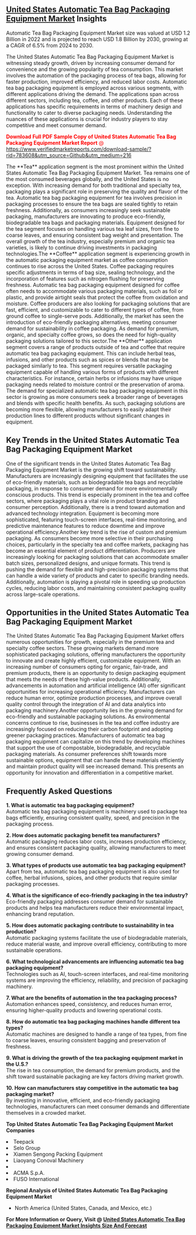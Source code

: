 <h2><a href="https://www.verifiedmarketreports.com/download-sample/?rid=783608&amp;utm_source=Github&amp;utm_medium=216" target="_blank">United States Automatic Tea Bag Packaging Equipment Market</a> Insights</h2><p>Automatic Tea Bag Packaging Equipment Market size was valued at USD 1.2 Billion in 2022 and is projected to reach USD 1.8 Billion by 2030, growing at a CAGR of 6.5% from 2024 to 2030.</p><p><p>The United States Automatic Tea Bag Packaging Equipment Market is witnessing steady growth, driven by increasing consumer demand for convenience and the growing popularity of tea consumption. This market involves the automation of the packaging process of tea bags, allowing for faster production, improved efficiency, and reduced labor costs. Automatic tea bag packaging equipment is employed across various segments, with different applications driving the demand. The applications span across different sectors, including tea, coffee, and other products. Each of these applications has specific requirements in terms of machinery design and functionality to cater to diverse packaging needs. Understanding the nuances of these applications is crucial for industry players to stay competitive and meet consumer demand. <p><span class=""><span style="color: #ff0000;"><strong>Download Full PDF Sample Copy of United States Automatic Tea Bag Packaging Equipment Market Report</strong> @ </span><a href="https://www.verifiedmarketreports.com/download-sample/?rid=783608&amp;utm_source=Github&amp;utm_medium=216" target="_blank">https://www.verifiedmarketreports.com/download-sample/?rid=783608&amp;utm_source=Github&amp;utm_medium=216</a></span></p>The **Tea** application segment is the most prominent within the United States Automatic Tea Bag Packaging Equipment Market. Tea remains one of the most consumed beverages globally, and the United States is no exception. With increasing demand for both traditional and specialty tea, packaging plays a significant role in preserving the quality and flavor of the tea. Automatic tea bag packaging equipment for tea involves precision in packaging processes to ensure the tea bags are sealed tightly to retain freshness. Additionally, as consumers increasingly seek sustainable packaging, manufacturers are innovating to produce eco-friendly, biodegradable tea bags and packaging materials. Equipment designed for the tea segment focuses on handling various tea leaf sizes, from fine to coarse leaves, and ensuring consistent bag weight and presentation. The overall growth of the tea industry, especially premium and organic tea varieties, is likely to continue driving investments in packaging technologies.The **Coffee** application segment is experiencing growth in the automatic packaging equipment market as coffee consumption continues to rise across the United States. Coffee packaging requires specific adjustments in terms of bag size, sealing technology, and the incorporation of features such as nitrogen flushing for preserving freshness. Automatic tea bag packaging equipment designed for coffee often needs to accommodate various packaging materials, such as foil or plastic, and provide airtight seals that protect the coffee from oxidation and moisture. Coffee producers are also looking for packaging solutions that are fast, efficient, and customizable to cater to different types of coffee, from ground coffee to single-serve pods. Additionally, the market has seen the introduction of eco-friendly packaging alternatives, meeting consumer demand for sustainability in coffee packaging. As demand for premium, organic, and specialty coffee grows, so does the need for high-quality packaging solutions tailored to this sector.The **Other** application segment covers a range of products outside of tea and coffee that require automatic tea bag packaging equipment. This can include herbal teas, infusions, and other products such as spices or blends that may be packaged similarly to tea. This segment requires versatile packaging equipment capable of handling various forms of products with different characteristics. For instance, certain herbs or infusions may have unique packaging needs related to moisture control or the preservation of aroma. The demand for specialized automatic tea bag packaging equipment in this sector is growing as more consumers seek a broader range of beverages and blends with specific health benefits. As such, packaging solutions are becoming more flexible, allowing manufacturers to easily adapt their production lines to different products without significant changes in equipment.<h2>Key Trends in the United States Automatic Tea Bag Packaging Equipment Market</h2>One of the significant trends in the United States Automatic Tea Bag Packaging Equipment Market is the growing shift toward sustainability. Manufacturers are increasingly designing equipment that facilitates the use of eco-friendly materials, such as biodegradable tea bags and recyclable packaging, in response to consumer demand for more environmentally conscious products. This trend is especially prominent in the tea and coffee sectors, where packaging plays a vital role in product branding and consumer perception. Additionally, there is a trend toward automation and advanced technology integration. Equipment is becoming more sophisticated, featuring touch-screen interfaces, real-time monitoring, and predictive maintenance features to reduce downtime and improve operational efficiency.Another key trend is the rise of custom and premium packaging. As consumers become more selective in their purchasing choices, particularly in the specialty tea and coffee markets, packaging has become an essential element of product differentiation. Producers are increasingly looking for packaging solutions that can accommodate smaller batch sizes, personalized designs, and unique formats. This trend is pushing the demand for flexible and high-precision packaging systems that can handle a wide variety of products and cater to specific branding needs. Additionally, automation is playing a pivotal role in speeding up production cycles, reducing labor costs, and maintaining consistent packaging quality across large-scale operations.<h2>Opportunities in the United States Automatic Tea Bag Packaging Equipment Market</h2>The United States Automatic Tea Bag Packaging Equipment Market offers numerous opportunities for growth, especially in the premium tea and specialty coffee sectors. These growing markets demand more sophisticated packaging solutions, offering manufacturers the opportunity to innovate and create highly efficient, customizable equipment. With an increasing number of consumers opting for organic, fair-trade, and premium products, there is an opportunity to design packaging equipment that meets the needs of these high-value products. Additionally, advancements in automation and artificial intelligence (AI) offer significant opportunities for increasing operational efficiency. Manufacturers can reduce human error, optimize production processes, and improve overall quality control through the integration of AI and data analytics into packaging machinery.Another opportunity lies in the growing demand for eco-friendly and sustainable packaging solutions. As environmental concerns continue to rise, businesses in the tea and coffee industry are increasingly focused on reducing their carbon footprint and adopting greener packaging practices. Manufacturers of automatic tea bag packaging equipment can capitalize on this trend by developing machines that support the use of compostable, biodegradable, and recyclable packaging materials. As consumer preferences shift towards more sustainable options, equipment that can handle these materials efficiently and maintain product quality will see increased demand. This presents an opportunity for innovation and differentiation in a competitive market.<h2>Frequently Asked Questions</h2><p><b>1. What is automatic tea bag packaging equipment?</b><br>Automatic tea bag packaging equipment is machinery used to package tea bags efficiently, ensuring consistent quality, speed, and precision in the packaging process.</p><p><b>2. How does automatic packaging benefit tea manufacturers?</b><br>Automatic packaging reduces labor costs, increases production efficiency, and ensures consistent packaging quality, allowing manufacturers to meet growing consumer demand.</p><p><b>3. What types of products use automatic tea bag packaging equipment?</b><br>Apart from tea, automatic tea bag packaging equipment is also used for coffee, herbal infusions, spices, and other products that require similar packaging processes.</p><p><b>4. What is the significance of eco-friendly packaging in the tea industry?</b><br>Eco-friendly packaging addresses consumer demand for sustainable products and helps tea manufacturers reduce their environmental impact, enhancing brand reputation.</p><p><b>5. How does automatic packaging contribute to sustainability in tea production?</b><br>Automatic packaging systems facilitate the use of biodegradable materials, reduce material waste, and improve overall efficiency, contributing to more sustainable operations.</p><p><b>6. What technological advancements are influencing automatic tea bag packaging equipment?</b><br>Technologies such as AI, touch-screen interfaces, and real-time monitoring systems are improving the efficiency, reliability, and precision of packaging machinery.</p><p><b>7. What are the benefits of automation in the tea packaging process?</b><br>Automation enhances speed, consistency, and reduces human error, ensuring higher-quality products and lowering operational costs.</p><p><b>8. How do automatic tea bag packaging machines handle different tea types?</b><br>Automatic machines are designed to handle a range of tea types, from fine to coarse leaves, ensuring consistent bagging and preservation of freshness.</p><p><b>9. What is driving the growth of the tea packaging equipment market in the U.S.?</b><br>The rise in tea consumption, the demand for premium products, and the shift toward sustainable packaging are key factors driving market growth.</p><p><b>10. How can manufacturers stay competitive in the automatic tea bag packaging market?</b><br>By investing in innovative, efficient, and eco-friendly packaging technologies, manufacturers can meet consumer demands and differentiate themselves in a crowded market.</p></p><p><strong>Top United States Automatic Tea Bag Packaging Equipment Market Companies</strong></p><div data-test-id=""><p><li>Teepack</li><li> Selo Group</li><li> Xiamen Sengong Packing Equipment</li><li> Liaoyang Conoval Machinery</li><li></li><li> ACMA S.p.A.</li><li> FUSO International</li></p><div><strong>Regional Analysis of&nbsp;United States Automatic Tea Bag Packaging Equipment Market</strong></div><ul><li dir="ltr"><p dir="ltr">North America&nbsp;(United States, Canada, and Mexico, etc.)</p></li></ul><p><strong>For More Information or Query, Visit @&nbsp;</strong><strong><a href="https://www.verifiedmarketreports.com/product/automatic-tea-bag-packaging-equipment-market/?utm_source=Github&amp;utm_medium=216" target="_blank">United States Automatic Tea Bag Packaging Equipment Market Insights Size And Forecast</a></strong></p></div>
